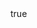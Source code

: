 ---
info:
  name: T-80A
  image: /img/vehicle/tank/ussr/28_t-80a.png
  class: "ОБТ: 90$ и более"
  country: СССР
  cost: 100
  year: 1982
  prototype: true

body:
  hp: 10
  armor_front: 16
  armor_side: 10
  armor_rear: 4
  armor_top: 3
  size: Средний
  stealth: Плохо
  optics: Плохо
  speed: 70
  speed_road: 110
  fuel: 2040
  autonomy: 500

main_gun:
  name: 2A46M
  attr_kin: true
  attr_fg: true
  ammo: 24
  range_ground: 2275
  accuracy: 50
  stabilizer: 35
  ap_power: 18
  he_power: 4
  suppression: 144
  rate_of_fire: 9

atgm:
  name: Refleks
  attr_ptk: true
  attr_pa: true
  ammo: 4
  range_ground: 2800
  accuracy: 50
  stabilizer: 40
  ap_power: 22
  suppression: 150
  rate_of_fire: 10

mmg:
  name: NSVT
  ammo: 1000
  range_ground: 1050
  range_helicopters: 875
  accuracy: 15
  stabilizer: 5
  he_power: 0.75
  suppression: 90
  rate_of_fire: 652
---